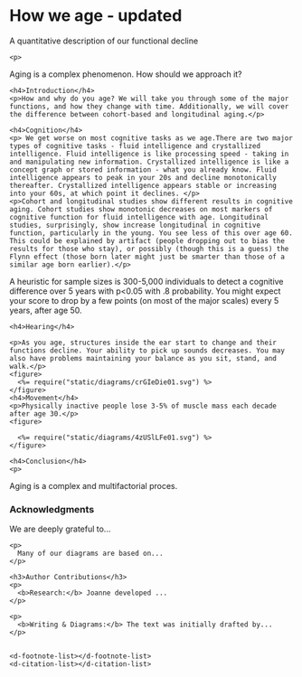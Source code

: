 <head>
  <meta charset="utf-8">
  <meta name="viewport" content="width=device-width, initial-scale=1">
  <style id="distill-article-specific-styles">
    <%=require("static/styles.css") %>
  </style>
  <script src="https://distill.pub/template.v2.js"></script>
</head>

<body>

  <d-front-matter>
    <script type="text/json">
      <%= JSON.stringify(require("./frontmatter.json"), null, 4) %>
    </script>
  </d-front-matter>

  <d-title>
    <h1>How we age - updated</h1>
    <p>A quantitative description of our functional decline</p>
  </d-title>

  <d-article>

    <p>
Aging is a complex phenomenon. How should we approach it?
    </p>

    <h4>Introduction</h4>
    <p>How and why do you age? We will take you through some of the major functions, and how they change with time. Additionally, we will cover the difference between cohort-based and longitudinal aging.</p>

    <h4>Cognition</h4>
    <p> We get worse on most cognitive tasks as we age.There are two major types of cognitive tasks - fluid intelligence and crystallized intelligence. Fluid intelligence is like processing speed - taking in and manipulating new information. Crystallized intelligence is like a concept graph or stored information - what you already know. Fluid intelligence appears to peak in your 20s and decline monotonically thereafter. Crystallized intelligence appears stable or increasing into your 60s, at which point it declines. </p>
    <p>Cohort and longitudinal studies show different results in cognitive aging. Cohort studies show monotonic decreases on most markers of cognitive function for fluid intelligence with age. Longitudinal studies, surprisingly, show increase longitudinal in cognitive function, particularly in the young. You see less of this over age 60. This could be explained by artifact (people dropping out to bias the results for those who stay), or possibly (though this is a guess) the Flynn effect (those born later might just be smarter than those of a similar age born earlier).</p>
<p> A heuristic for sample sizes is 300-5,000 individuals to detect a cognitive difference over 5 years with p<0.05 with .8 probability. You might expect your score to drop by a few points (on most of the major scales) every 5 years, after age 50.
</p>

<figure class="l-screen">                                                       
<div id="observablehq-5cb18737"></div>                                          
<script type="module">                                                          
import {Runtime, Inspector} from "https://cdn.jsdelivr.net/npm/@observablehq/ru\
ntime@4/dist/runtime.js";                                                       
import define from "https://api.observablehq.com/@laurademing/cognition-with-ag\
e.js?v=3";                                                                      
const inspect = Inspector.into("#observablehq-5cb18737");                       
(new Runtime).module(define, name => name === "chart" ? inspect() : undefined);
</script>                                                                       
</figure>  

    <h4>Hearing</h4>

    <p>As you age, structures inside the ear start to change and their functions decline. Your ability to pick up sounds decreases. You may also have problems maintaining your balance as you sit, stand, and walk.</p>
    <figure>                                                        
      <%= require("static/diagrams/crGIeDie01.svg") %>           
    </figure>   
    <h4>Movement</h4>
    <p>Physically inactive people lose 3-5% of muscle mass each decade after age 30.</p>                                                     
    <figure>                                                  
                                                                    
      <%= require("static/diagrams/4zUSlLFe01.svg") %>                                                                           
    </figure>
    
    <h4>Conclusion</h4>
    <p>
Aging is a complex and multifactorial proces.
    </p>


  </d-article>



  <d-appendix>
    <h3>Acknowledgments</h3>
    <p>
      We are deeply grateful to...
    </p>

    <p>
      Many of our diagrams are based on...
    </p>

    <h3>Author Contributions</h3>
    <p>
      <b>Research:</b> Joanne developed ...
    </p>

    <p>
      <b>Writing & Diagrams:</b> The text was initially drafted by...
    </p>


    <d-footnote-list></d-footnote-list>
    <d-citation-list></d-citation-list>
  </d-appendix>

  <!-- bibliography will be inlined during Distill pipeline's pre-rendering -->
  <d-bibliography src="bibliography.bib"></d-bibliography>

</body>
